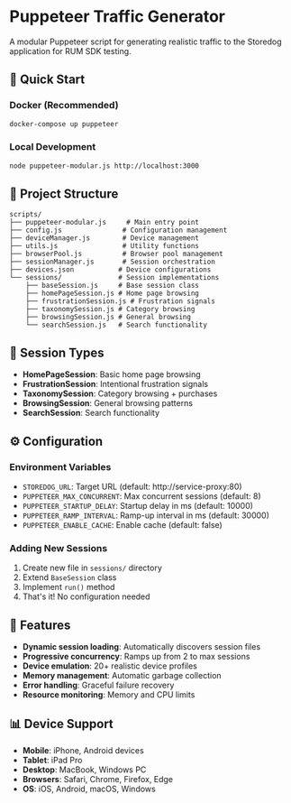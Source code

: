 # Puppeteer Traffic Generator

A modular Puppeteer script for generating realistic traffic to the Storedog application for RUM SDK testing.

## 🚀 Quick Start

### Docker (Recommended)
```bash
docker-compose up puppeteer
```

### Local Development
```bash
node puppeteer-modular.js http://localhost:3000
```

## 📁 Project Structure

```
scripts/
├── puppeteer-modular.js     # Main entry point
├── config.js               # Configuration management
├── deviceManager.js        # Device management
├── utils.js                # Utility functions
├── browserPool.js          # Browser pool management
├── sessionManager.js       # Session orchestration
├── devices.json           # Device configurations
└── sessions/              # Session implementations
    ├── baseSession.js     # Base session class
    ├── homePageSession.js # Home page browsing
    ├── frustrationSession.js # Frustration signals
    ├── taxonomySession.js # Category browsing
    ├── browsingSession.js # General browsing
    └── searchSession.js   # Search functionality
```

## 🎯 Session Types

- **HomePageSession**: Basic home page browsing
- **FrustrationSession**: Intentional frustration signals
- **TaxonomySession**: Category browsing + purchases
- **BrowsingSession**: General browsing patterns
- **SearchSession**: Search functionality

## ⚙️ Configuration

### Environment Variables
- `STOREDOG_URL`: Target URL (default: http://service-proxy:80)
- `PUPPETEER_MAX_CONCURRENT`: Max concurrent sessions (default: 8)
- `PUPPETEER_STARTUP_DELAY`: Startup delay in ms (default: 10000)
- `PUPPETEER_RAMP_INTERVAL`: Ramp-up interval in ms (default: 30000)
- `PUPPETEER_ENABLE_CACHE`: Enable cache (default: false)

### Adding New Sessions
1. Create new file in `sessions/` directory
2. Extend `BaseSession` class
3. Implement `run()` method
4. That's it! No configuration needed

## 🔧 Features

- **Dynamic session loading**: Automatically discovers session files
- **Progressive concurrency**: Ramps up from 2 to max sessions
- **Device emulation**: 20+ realistic device profiles
- **Memory management**: Automatic garbage collection
- **Error handling**: Graceful failure recovery
- **Resource monitoring**: Memory and CPU limits

## 📊 Device Support

- **Mobile**: iPhone, Android devices
- **Tablet**: iPad Pro
- **Desktop**: MacBook, Windows PC
- **Browsers**: Safari, Chrome, Firefox, Edge
- **OS**: iOS, Android, macOS, Windows
